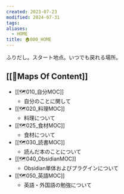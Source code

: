 ```yaml
---
created: 2023-07-23
modified: 2024-07-31
tags: 
aliases:
  - HOME
title: 🏠000_HOME
---
```

ふりだし。スタート地点。いつでも戻れる場所。

## [[📝Maps Of Content]]
- [[🗺️010_自分MOC]]
	- 自分のことに関して
- [[🗺️020_料理MOC]]
	- 料理について
- [[🗺️025_食材MOC]] 
	- 食材について
- [[🗺️030_読書MOC]]
	- 読んだ本のことについて
- [[🗺️040_ObsidianMOC]]
	- Obsidian単体およびプラグインについて
- [[🗺️050_英語MOC]]
	- 英語・外国語の勉強について
